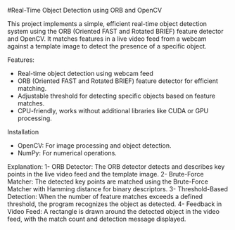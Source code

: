 #Real-Time Object Detection using ORB and OpenCV

This project implements a simple, efficient real-time object detection system using the ORB (Oriented FAST and Rotated BRIEF) feature detector and OpenCV. It matches features in a live video feed from a webcam against a template image to detect the presence of a specific object.

Features:
- Real-time object detection using webcam feed
- ORB (Oriented FAST and Rotated BRIEF) feature detector for efficient matching.
- Adjustable threshold for detecting specific objects based on feature matches.
- CPU-friendly, works without additional libraries like CUDA or GPU processing.

Installation
- OpenCV: For image processing and object detection.
- NumPy: For numerical operations.

Explanation:
1- ORB Detector: The ORB detector detects and describes key points in the live video feed and the template image.
2- Brute-Force Matcher: The detected key points are matched using the Brute-Force Matcher with Hamming distance for binary descriptors.
3- Threshold-Based Detection: When the number of feature matches exceeds a defined threshold, the program recognizes the object as detected.
4- Feedback in Video Feed: A rectangle is drawn around the detected object in the video feed, with the match count and detection message displayed.


